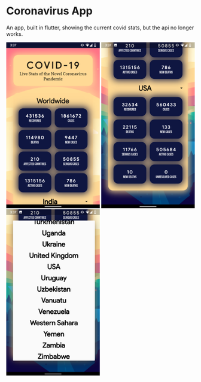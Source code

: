 # Coronavirus App
An app, built in flutter, showing the current covid stats, but the api no longer works.

<p float="left">
  <img src="/images/1.png" width="250" />
  <img src="/images/2.png" width="250" /> 
  <img src="/images/3.png" width="250" />
</p>
